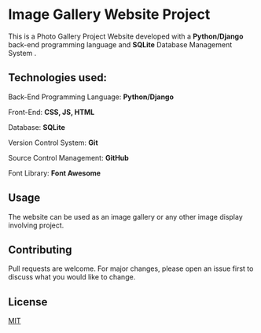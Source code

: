 # Image Gallery Website Project

This is a Photo Gallery Project Website developed with a **Python/Django** back-end programming language and **SQLite** Database Management System  .

## Technologies used:

Back-End Programming Language: **Python/Django** 

Front-End: **CSS, JS, HTML**

Database: **SQLite**

Version Control System: **Git**

Source Control Management: **GitHub**

Font Library: **Font Awesome**


## Usage

The website can be used as an image gallery or any other image display involving project.

## Contributing
Pull requests are welcome. For major changes, please open an issue first to discuss what you would like to change.


## License
[MIT](https://choosealicense.com/licenses/mit/)
